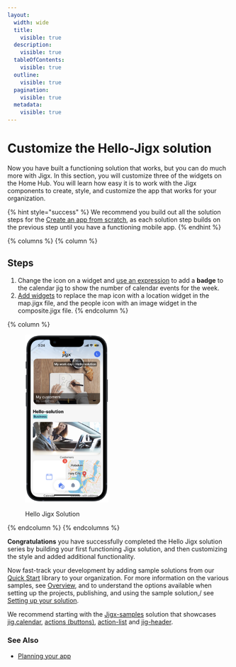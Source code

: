 ```yaml
---
layout:
  width: wide
  title:
    visible: true
  description:
    visible: true
  tableOfContents:
    visible: true
  outline:
    visible: true
  pagination:
    visible: true
  metadata:
    visible: true
---
```


# Customize the Hello-Jigx solution

Now you have built a functioning solution that works, but you can do much more with Jigx. In this section, you will customize three of the widgets on the Home Hub. You will learn how easy it is to work with the Jigx components to create, style, and customize the app that works for your organization.

{% hint style="success" %}
We recommend you build out all the solution steps for the [Create an app from scratch](customize-the-hello-jigx-solution.md), as each solution step builds on the previous step until you have a functioning mobile app.
{% endhint %}

{% columns %}
{% column %}
## Steps

1. Change the icon on a widget and [use an expression](change-an-icon-and-add-a-badge.md) to add a **badge** to the calendar jig to show the number of calendar events for the week.
2. [Add widgets](add-widgets.md) to replace the map icon with a location widget in the map.jigx file, and the people icon with an image widget in the composite.jigx file.&#x20;
{% endcolumn %}

{% column %}
<figure><img src="../../../.gitbook/assets/widgetscustoml (1).PNG" alt="Hello Jigx Solution" width="188"><figcaption><p>Hello Jigx Solution</p></figcaption></figure>
{% endcolumn %}
{% endcolumns %}

**Congratulations** you have successfully completed the Hello Jigx solution series by building your first functioning Jigx solution, and then customizing the style and added additional functionality.

Now fast-track your development by adding sample solutions from our [Quick Start](https://manage.jigx.com/quickstart) library to your organization. For more information on the various samples, see [Overview](customize-the-hello-jigx-solution.md), and to understand the options available when setting up the projects, publishing, and using the sample solution,/ see [Setting up your solution](customize-the-hello-jigx-solution.md).

We recommend starting with the [Jigx-samples](https://github.com/jigx-com/jigx-samples/tree/main/quickstart/jigx-samples) solution that showcases [jig.calendar](customize-the-hello-jigx-solution.md), [actions (buttons)](customize-the-hello-jigx-solution.md), [action-list](customize-the-hello-jigx-solution.md) and [jig-header](customize-the-hello-jigx-solution.md).

### See Also

* [Planning your app](../../planning-your-app/planning-your-app.md)
